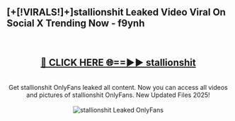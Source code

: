<h2>[+[!VIRALS!]+]stallionshit Leaked Video Viral On Social X Trending Now - f9ynh</h2>
<br>
<div align="center">
<h2><a href="https://libra.edu.pl?stallionshit" rel="nofollow">🔴 CLICK HERE 🌐==►► stallionshit</a></h2>
<br>
Get stallionshit OnlyFans leaked all content. Now you can access all videos and pictures of stallionshit OnlyFans. New Updated Files 2025!
<br>
<br>
<a href="https://libra.edu.pl?stallionshit" rel="nofollow" data-target="animated-image.originalLink"><img src="https://i.ibb.co.com/WyWwxjT/player-gif2.gif" alt="stallionshit Leaked OnlyFans" style="max-width: 100%; display: inline-block;" data-target="animated-image.originalImage"></a>
</div>
<br>